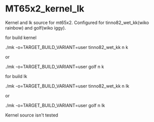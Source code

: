 # MT65x2_kernel_lk

Kernel and lk source for mt65x2. Configured for tinno82_wet_kk(wiko rainbow) and golf(wiko iggy).

for build kernel

./mk -o=TARGET_BUILD_VARIANT=user tinno82_wet_kk n k

or

./mk -o=TARGET_BUILD_VARIANT=user golf n k

for build lk

./mk -o=TARGET_BUILD_VARIANT=user tinno82_wet_kk n lk

or

./mk -o=TARGET_BUILD_VARIANT=user golf n lk

Kernel source isn't tested
